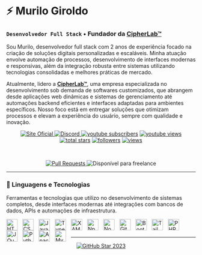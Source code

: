 # ⚡ Murilo Giroldo

### **`Desenvolvedor Full Stack`** • Fundador da **[CipherLab™](https://www.cphlab.xyz)**  

Sou Murilo, desenvolvedor full stack com 2 anos de experiência focado na criação de soluções digitais personalizadas e escaláveis. Minha atuação envolve automação de processos, desenvolvimento de interfaces modernas e responsivas, além da integração robusta entre sistemas utilizando tecnologias consolidadas e melhores práticas de mercado.

Atualmente, lidero a **[CipherLab™](https://www.cphlab.xyz)**, uma empresa especializada no desenvolvimento sob demanda de softwares customizados, que abrangem desde aplicações web dinâmicas e sistemas de gerenciamento até automações backend eficientes e interfaces adaptadas para ambientes específicos. Nosso foco está em entregar soluções que otimizam processos e elevam a experiência do usuário, sempre com qualidade e inovação.

<p align="center">
  <!-- 🌐 Site Oficial -->
  <a href="https://www.cphlab.xyz" target="_blank">
    <img 
      alt="Site Oficial" 
      title="Visite o site oficial" 
      src="https://img.shields.io/badge/Site Oficial-4f56dd?style=for-the-badge&logo=google-chrome&logoColor=white"
    />
  </a>

  <!-- 💬 Discord -->
  <a href="https://www.cphlab.xyz/discord" target="_blank">
    <img 
      alt="Discord" 
      title="Nosso servidor no Discord" 
      src="https://img.shields.io/badge/Discord-5865F2?style=for-the-badge&logo=discord&logoColor=white"
    />
  </a>
  <a href="https://www.youtube.com/c/cipherlabtm?sub_confirmation=1" target="_blank">
    <img alt="youtube subscribers" title="Subscribe to my YouTube channel" src="https://cdn.cphlab.xyz/github/profile/badges/drk/youtube-2.svg"/></a>
  <a href="https://www.youtube.com/c/cipherlabtm" target="_blank">
    <img alt="youtube views" title="YouTube views" src="https://cdn.cphlab.xyz/github/profile/badges/drk/view.svg"/></a> 
  <a href="https://github.com/drkcph?tab=repositories&sort=stargazers" target="_blank">
    <img alt="total stars" title="Total stars on GitHub" src="https://custom-icon-badges.demolab.com/github/stars/drkcph?color=55960c&style=for-the-badge&labelColor=488207&logo=star"/></a>
  <a href="https://github.com/drkcph?tab=followers" target="_blank">
    <img alt="followers" title="Follow me on Github" src="https://custom-icon-badges.demolab.com/github/followers/drkcph?color=236ad3&labelColor=1155ba&style=for-the-badge&logo=person-add&label=Follow&logoColor=white"/></a>
  <a href="https://github.com/drkcph/Simple-View-Counter" target="_blank">
    <img alt="views" title="GitHub profile views" src="https://cdn.cphlab.xyz/github/profile/badges/drk/n848350909gh9293r-05y409y_935743.svg"/></a>
</p>
<br/>

<p  align="center">
 
  <!-- 🔁 Pull requests -->
  <a href="https://github.com/pulls?q=author:Larissakich" target="_blank">
    <img 
      alt="Pull Requests" 
      title="Total de pull requests criadas" 
      src="https://img.shields.io/badge/Pull Requests-00bcd4?style=for-the-badge&logo=github&logoColor=white&labelColor=0097a7"
    />
  </a>

  <a>
  <img 
    alt="Disponível para freelance" 
    title="Aceito projetos freelance" 
    src="https://img.shields.io/badge/Freelancer-Disponível-44cc11?style=for-the-badge&logo=simpleicons&logoColor=white&labelColor=36b20f"
  />
  </a>

   
</p>

---

### 🤖 Linguagens e Tecnologias  
Ferramentas e tecnologias que utilizo no desenvolvimento de sistemas completos, desde interfaces modernas até integrações com bancos de dados, APIs e automações de infraestrutura.

<img 
    align="left" 
    alt="HTML"
    title="HTML" 
    width="30px" 
    style="padding-right: 10px;" 
    src="https://cdn.jsdelivr.net/gh/devicons/devicon@latest/icons/html5/html5-original.svg" 
/>
<img 
    align="left" 
    alt="CSS" 
    title="CSS"
    width="30px" 
    style="padding-right: 10px;" 
    src="https://cdn.jsdelivr.net/gh/devicons/devicon@latest/icons/css3/css3-original.svg" 
/>
<img 
    align="left" 
    alt="JavaScript" 
    title="JavaScript"
    width="30px" 
    style="padding-right: 10px;" 
    src="https://cdn.jsdelivr.net/gh/devicons/devicon@latest/icons/javascript/javascript-original.svg" 
/>
<img 
    align="left" 
    alt="TypeScript"
    title="TypeScript" 
    width="30px" 
    style="padding-right: 10px;" 
    src="https://cdn.jsdelivr.net/gh/devicons/devicon@latest/icons/typescript/typescript-original.svg" 
/>
<img 
    align="left" 
    alt="XAMPP" 
    title="XAMPP"
    width="30px" 
    style="padding-right: 10px;" 
    src="https://cdn.cphlab.xyz/github/profile/development/drk/xampp.svg" 
/>
<img 
    align="left" 
    alt="Npm"
    title="Npm" 
    width="30px" 
    style="padding-right: 10px;" 
    src="https://cdn.cphlab.xyz/github/profile/development/drk/npm.png" 
/>
<img 
    align="left" 
    alt="Node.js" 
    title="Node.js"
    width="30px" 
    style="padding-right: 10px;" 
    src="https://cdn.jsdelivr.net/gh/devicons/devicon@latest/icons/nodejs/nodejs-original.svg" 
/>
<img 
    align="left" 
    alt="Git" 
    title="Git"
    width="30px" 
    style="padding-right: 10px;" 
    src="https://cdn.jsdelivr.net/gh/devicons/devicon@latest/icons/git/git-original.svg" 
/>
<img 
    align="left" 
    alt="Bootstrap"
    title="Bootstrap" 
    width="30px" 
    style="padding-right: 10px;" 
    src="https://cdn.jsdelivr.net/gh/devicons/devicon@latest/icons/bootstrap/bootstrap-original.svg" 
/>
<img 
    align="left" 
    alt="Tailwind" 
    title="Tailwind"
    width="30px" 
    style="padding-right: 10px;" 
    src="https://cdn.jsdelivr.net/gh/devicons/devicon@latest/icons/tailwindcss/tailwindcss-original.svg" 
/>
<img 
    align="left" 
    alt="PHP" 
    title="PHP"
    width="30px" 
    style="padding-right: 10px;" 
    src="https://cdn.jsdelivr.net/gh/devicons/devicon@latest/icons/php/php-original.svg" 
/>
<img 
    align="left" 
    alt="JQuery" 
    title="JQuery"
    width="30px" 
    style="padding-right: 10px;" 
    src="https://cdn.jsdelivr.net/gh/devicons/devicon@latest/icons/jquery/jquery-original.svg" 
/>
<img 
    align="left" 
    alt="Python" 
    title="Python"
    width="30px" 
    style="padding-right: 10px;" 
    src="https://cdn.jsdelivr.net/gh/devicons/devicon@latest/icons/python/python-original.svg" 
/>

<img 
    align="left" 
    alt="Apache" 
    title="Apache"
    width="30px" 
    style="padding-right: 10px;" 
    src="https://cdn.jsdelivr.net/gh/devicons/devicon@latest/icons/apache/apache-original.svg" 
/>

<img 
    align="left" 
    alt="MySQL" 
    title="MySQL"
    width="30px" 
    style="padding-right: 10px;" 
    src="https://cdn.jsdelivr.net/gh/devicons/devicon@latest/icons/mysql/mysql-original.svg" 
/>

<br/>
<br/>

---

<p align="center">
  <a href="https://stars.github.com/profiles/denvercoder1/">
    <img src="https://cdn.cphlab.xyz/github/profile/banner/drk/vijr80u543j_r4390g8gh453&043-g-34.png" alt="GitHub Star 2023"/></a>
</p>
